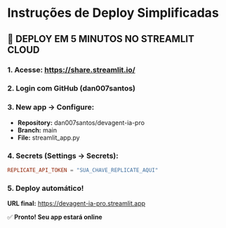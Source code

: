 # Instruções de Deploy Simplificadas

## 🚀 DEPLOY EM 5 MINUTOS NO STREAMLIT CLOUD

### 1. Acesse: https://share.streamlit.io/
### 2. Login com GitHub (dan007santos) 
### 3. New app → Configure:
- **Repository:** dan007santos/devagent-ia-pro
- **Branch:** main  
- **File:** streamlit_app.py

### 4. Secrets (Settings → Secrets):
```toml
REPLICATE_API_TOKEN = "SUA_CHAVE_REPLICATE_AQUI"
```

### 5. Deploy automático!
**URL final:** https://devagent-ia-pro.streamlit.app

✅ **Pronto! Seu app estará online**
